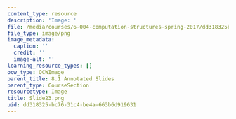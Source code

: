 ```yaml
---
content_type: resource
description: 'Image: '
file: /media/courses/6-004-computation-structures-spring-2017/dd318325bc7631c4be4a663b6d919631_Slide23.png
file_type: image/png
image_metadata:
  caption: ''
  credit: ''
  image-alt: ''
learning_resource_types: []
ocw_type: OCWImage
parent_title: 8.1 Annotated Slides
parent_type: CourseSection
resourcetype: Image
title: Slide23.png
uid: dd318325-bc76-31c4-be4a-663b6d919631
---
```

